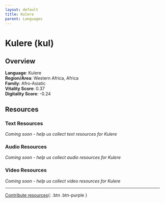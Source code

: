 ```yaml
---
layout: default
title: Kulere
parent: Languages
---
```


# Kulere (kul)

## Overview

**Language**: Kulere  
**Region/Area**: Western Africa, Africa  
**Family**: Afro-Asiatic  
**Vitality Score**: 0.37  
**Digitality Score**: -0.24  

## Resources

### Text Resources
*Coming soon - help us collect text resources for Kulere*

### Audio Resources
*Coming soon - help us collect audio resources for Kulere*

### Video Resources
*Coming soon - help us collect video resources for Kulere*

---

[Contribute resources](https://fairtrain.github.io/){: .btn .btn-purple }
